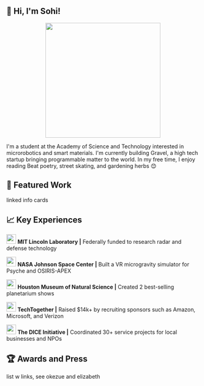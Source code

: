 ## 👋 Hi, I'm Sohi!

<center><img src="https://user-images.githubusercontent.com/69354578/215614058-5d292894-3746-4400-9361-dd739f571cf7.gif" height=300></center>
<p>I'm a student at the Academy of Science and Technology interested in microrobotics and smart materials. I'm currently building Gravel, a high tech startup bringing programmable matter to the world. In my free time, I enjoy reading Beat poetry, street skating, and gardening herbs 😊</p>

## 🔧 Featured Work

linked info cards

## 📈 Key Experiences

<p><a href="https://www.ll.mit.edu/"><img src="https://user-images.githubusercontent.com/69354578/215586597-aec7a3e2-8bd2-4f45-8096-eacaa5976ec6.png" height=25></a>         <strong>MIT Lincoln Laboratory |</strong> Federally funded to research radar and defense technology</p>
<p><a href="https://www.nasa.gov/centers/johnson/home/index.html"><img src="https://user-images.githubusercontent.com/69354578/215586736-3b97dff7-baae-453a-a149-b1b80f730330.png" height=25></a>      <strong>NASA Johnson Space Center |</strong> Built a VR microgravity simulator for Psyche and OSIRIS-APEX</p>
<p><a href="https://www.hmns.org/planetarium/"><img src="https://user-images.githubusercontent.com/69354578/215586946-eccf09e6-1eef-47c1-a52e-4087f8c92937.png" height=25></a>      <strong>Houston Museum of Natural Science |</strong> Created 2 best-selling planetarium shows</p>
<p><a href="https://techtogether.io/"><img src="https://user-images.githubusercontent.com/69354578/215587123-aee87a9d-c5a2-4756-8ca3-f5f4bde54007.png" height=25></a>         <strong>TechTogether |</strong> Raised $14k+ by recruiting sponsors such as Amazon, Microsoft, and Verizon</p>
<p><a href="https://www.linkedin.com/company/the-dice-initiative"><img src="https://user-images.githubusercontent.com/69354578/215587287-e85fb3b5-ed86-4ada-8804-494315cdbf3b.png" height=25></a>         <strong>The DICE Initiative |</strong> Coordinated 30+ service projects for local businesses and NPOs</p>

## 🏆 Awards and Press

list w links, see okezue and elizabeth
